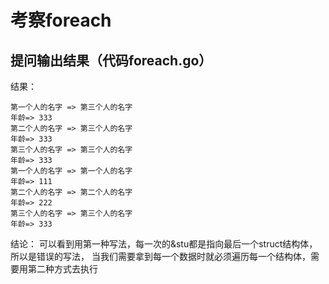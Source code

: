 # 考察foreach
## 提问输出结果（代码foreach.go）
结果：
````
第一个人的名字 => 第三个人的名字
年龄=> 333
第二个人的名字 => 第三个人的名字
年龄=> 333
第三个人的名字 => 第三个人的名字
年龄=> 333
第一个人的名字 => 第一个人的名字
年龄=> 111
第二个人的名字 => 第二个人的名字
年龄=> 222
第三个人的名字 => 第三个人的名字
年龄=> 333
````

结论：
可以看到用第一种写法，每一次的&stu都是指向最后一个struct结构体，所以是错误的写法，
当我们需要拿到每一个数据时就必须遍历每一个结构体，需要用第二种方式去执行
